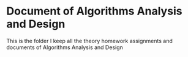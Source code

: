 # Document of Algorithms Analysis and Design
This is the folder I keep all the theory homework assignments and documents of Algorithms Analysis and Design 
